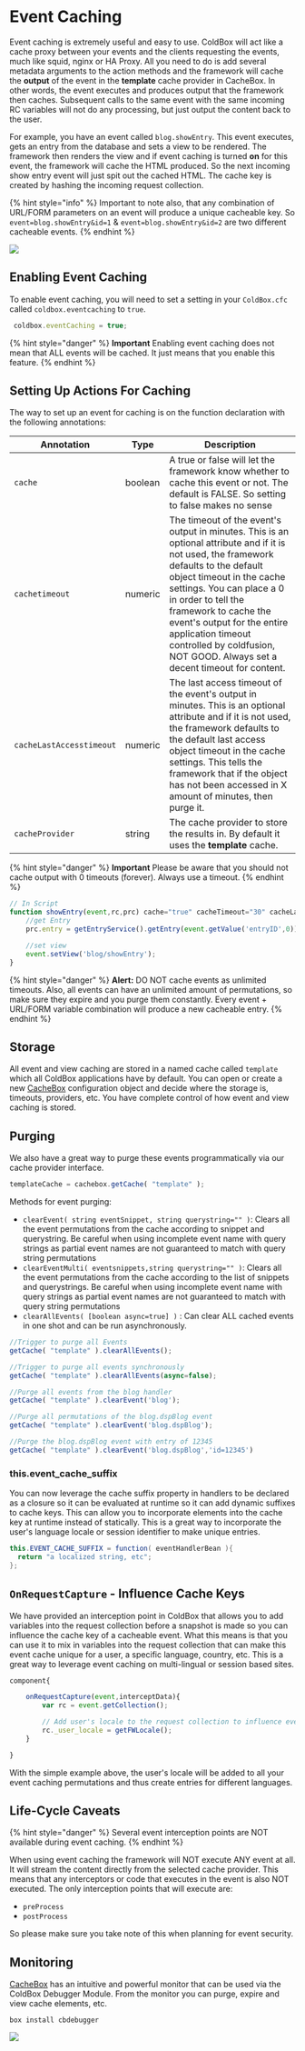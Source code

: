 # Event Caching

Event caching is extremely useful and easy to use. ColdBox will act like a cache proxy between your events and the clients requesting the events, much like squid, nginx or HA Proxy. All you need to do is add several metadata arguments to the action methods and the framework will cache the **output** of the event in the **template** cache provider in CacheBox. In other words, the event executes and produces output that the framework then caches. Subsequent calls to the same event with the same incoming RC variables will not do any processing, but just output the content back to the user.

For example, you have an event called `blog.showEntry`. This event executes, gets an entry from the database and sets a view to be rendered. The framework then renders the view and if event caching is turned **on** for this event, the framework will cache the HTML produced. So the next incoming show entry event will just spit out the cached HTML. The cache key is created by hashing the incoming request collection.

{% hint style="info" %}
Important to note also, that any combination of URL/FORM parameters on an event will produce a unique cacheable key. So `event=blog.showEntry&id=1` & `event=blog.showEntry&id=2` are two different cacheable events.
{% endhint %}

![](../../.gitbook/assets/EventCachingFlow.jpg)

## Enabling Event Caching

To enable event caching, you will need to set a setting in your `ColdBox.cfc` called `coldbox.eventcaching` to `true`.

```javascript
 coldbox.eventCaching = true;
```

{% hint style="danger" %}
**Important** Enabling event caching does not mean that ALL events will be cached. It just means that you enable this feature.
{% endhint %}

## Setting Up Actions For Caching

The way to set up an event for caching is on the function declaration with the following annotations:

| **Annotation**           | **Type** | **Description**                                                                                                                                                                                                                                                                                                                                                             |
| ------------------------ | -------- | --------------------------------------------------------------------------------------------------------------------------------------------------------------------------------------------------------------------------------------------------------------------------------------------------------------------------------------------------------------------------- |
| `cache`                  | boolean  | A true or false will let the framework know whether to cache this event or not. The default is FALSE. So setting to false makes no sense                                                                                                                                                                                                                                    |
| `cachetimeout`           | numeric  | The timeout of the event's output in minutes. This is an optional attribute and if it is not used, the framework defaults to the default object timeout in the cache settings. You can place a 0 in order to tell the framework to cache the event's output for the entire application timeout controlled by coldfusion, NOT GOOD. Always set a decent timeout for content. |
| `cacheLastAccesstimeout` | numeric  | The last access timeout of the event's output in minutes. This is an optional attribute and if it is not used, the framework defaults to the default last access object timeout in the cache settings. This tells the framework that if the object has not been accessed in X amount of minutes, then purge it.                                                             |
| `cacheProvider`          | string   | The cache provider to store the results in. By default it uses the **template** cache.                                                                                                                                                                                                                                                                                      |

{% hint style="danger" %}
**Important** Please be aware that you should not cache output with 0 timeouts (forever). Always use a timeout.
{% endhint %}

```javascript
// In Script
function showEntry(event,rc,prc) cache="true" cacheTimeout="30" cacheLastAccessTimeout="15"{
    //get Entry
    prc.entry = getEntryService().getEntry(event.getValue('entryID',0));

    //set view
    event.setView('blog/showEntry');
}
```

{% hint style="danger" %}
**Alert:** DO NOT cache events as unlimited timeouts. Also, all events can have an unlimited amount of permutations, so make sure they expire and you purge them constantly. Every event + URL/FORM variable combination will produce a new cacheable entry.
{% endhint %}

## Storage

All event and view caching are stored in a named cache called `template` which all ColdBox applications have by default. You can open or create a new [CacheBox](https://cachebox.ortusbooks.com) configuration object and decide where the storage is, timeouts, providers, etc. You have complete control of how event and view caching is stored.

## Purging

We also have a great way to purge these events programmatically via our cache provider interface.

```javascript
templateCache = cachebox.getCache( "template" );
```

Methods for event purging:

* `clearEvent( string eventSnippet, string querystring="" )`: Clears all the event permutations from the cache according to snippet and querystring. Be careful when using incomplete event name with query strings as partial event names are not guaranteed to match with query string permutations
* `clearEventMulti( eventsnippets,string querystring="" )`: Clears all the event permutations from the cache according to the list of snippets and querystrings. Be careful when using incomplete event name with query strings as partial event names are not guaranteed to match with query string permutations
* `clearAllEvents( [boolean async=true] )` : Can clear ALL cached events in one shot and can be run asynchronously.

```javascript
//Trigger to purge all Events
getCache( "template" ).clearAllEvents();

//Trigger to purge all events synchronously
getCache( "template" ).clearAllEvents(async=false);

//Purge all events from the blog handler
getCache( "template" ).clearEvent('blog');

//Purge all permutations of the blog.dspBlog event
getCache( "template" ).clearEvent('blog.dspBlog');

//Purge the blog.dspBlog event with entry of 12345
getCache( "template" ).clearEvent('blog.dspBlog','id=12345')
```

### this.event\_cache\_suffix

You can now leverage the cache suffix property in handlers to be declared as a closure so it can be evaluated at runtime so it can add dynamic suffixes to cache keys. This can allow you to incorporate elements into the cache key at runtime instead of statically. This is a great way to incorporate the user's language locale or session identifier to make unique entries.

```java
this.EVENT_CACHE_SUFFIX = function( eventHandlerBean ){
  return "a localized string, etc";
};
```

## `OnRequestCapture` - Influence Cache Keys

We have provided an interception point in ColdBox that allows you to add variables into the request collection before a snapshot is made so you can influence the cache key of a cacheable event. What this means is that you can use it to mix in variables into the request collection that can make this event cache unique for a user, a specific language, country, etc. This is a great way to leverage event caching on multi-lingual or session based sites.

```javascript
component{

    onRequestCapture(event,interceptData){
        var rc = event.getCollection();

        // Add user's locale to the request collection to influence event caching
        rc._user_locale = getFWLocale();
    }

}
```

With the simple example above, the user's locale will be added to all your event caching permutations and thus create entries for different languages.

## Life-Cycle Caveats

{% hint style="danger" %}
Several event interception points are NOT available during event caching.
{% endhint %}

When using event caching the framework will NOT execute ANY event at all. It will stream the content directly from the selected cache provider. This means that any interceptors or code that executes in the event is also NOT executed. The only interception points that will execute are:

* `preProcess`
* `postProcess`

So please make sure you take note of this when planning for event security.

## Monitoring

[CacheBox](http://cachebox.ortusbooks.com) has an intuitive and powerful monitor that can be used via the ColdBox Debugger Module. From the monitor you can purge, expire and view cache elements, etc.

```
box install cbdebugger
```

![](../../.gitbook/assets/cachemonitor.jpg)
